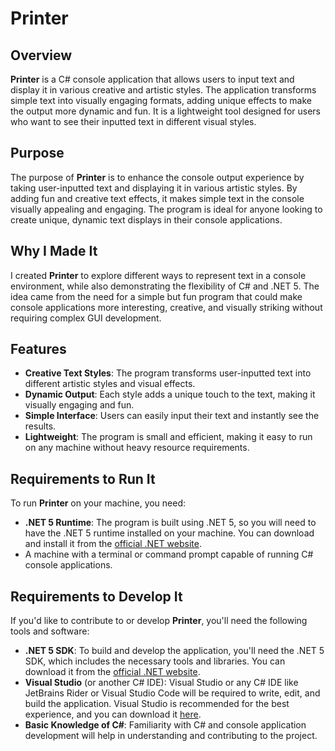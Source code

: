 # Printer

## Overview
**Printer** is a C# console application that allows users to input text and display it in various creative and artistic styles. The application transforms simple text into visually engaging formats, adding unique effects to make the output more dynamic and fun. It is a lightweight tool designed for users who want to see their inputted text in different visual styles.

## Purpose
The purpose of **Printer** is to enhance the console output experience by taking user-inputted text and displaying it in various artistic styles. By adding fun and creative text effects, it makes simple text in the console visually appealing and engaging. The program is ideal for anyone looking to create unique, dynamic text displays in their console applications.

## Why I Made It
I created **Printer** to explore different ways to represent text in a console environment, while also demonstrating the flexibility of C# and .NET 5. The idea came from the need for a simple but fun program that could make console applications more interesting, creative, and visually striking without requiring complex GUI development.

## Features
- **Creative Text Styles**: The program transforms user-inputted text into different artistic styles and visual effects.
- **Dynamic Output**: Each style adds a unique touch to the text, making it visually engaging and fun.
- **Simple Interface**: Users can easily input their text and instantly see the results.
- **Lightweight**: The program is small and efficient, making it easy to run on any machine without heavy resource requirements.

## Requirements to Run It
To run **Printer** on your machine, you need:

- **.NET 5 Runtime**: The program is built using .NET 5, so you will need to have the .NET 5 runtime installed on your machine. You can download and install it from the [official .NET website](https://dotnet.microsoft.com/download/dotnet/5.0).
- A machine with a terminal or command prompt capable of running C# console applications.

## Requirements to Develop It
If you'd like to contribute to or develop **Printer**, you'll need the following tools and software:

- **.NET 5 SDK**: To build and develop the application, you'll need the .NET 5 SDK, which includes the necessary tools and libraries. You can download it from the [official .NET website](https://dotnet.microsoft.com/download/dotnet/5.0).
- **Visual Studio** (or another C# IDE): Visual Studio or any C# IDE like JetBrains Rider or Visual Studio Code will be required to write, edit, and build the application. Visual Studio is recommended for the best experience, and you can download it [here](https://visualstudio.microsoft.com/).
- **Basic Knowledge of C#**: Familiarity with C# and console application development will help in understanding and contributing to the project.
